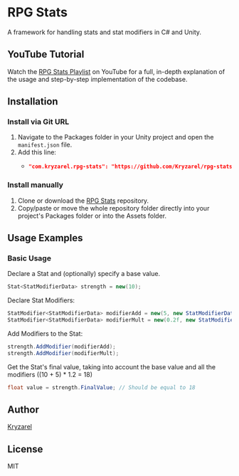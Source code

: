 # RPG Stats

A framework for handling stats and stat modifiers in C# and Unity.

## YouTube Tutorial

Watch the [RPG Stats Playlist](https://youtu.be/VU9FHXjkC8E&list=PLm7W8dbdflogpdc3pcVBiogA8hIjNnGHp) on YouTube for a full, in-depth explanation of the usage and step-by-step implementation of the codebase.

## Installation

### Install via Git URL

1. Navigate to the Packages folder in your Unity project and open the `manifest.json` file.
2. Add this line:
	-	```json
		"com.kryzarel.rpg-stats": "https://github.com/Kryzarel/rpg-stats.git",
		```

### Install manually

1. Clone or download the [RPG Stats](https://github.com/Kryzarel/rpg-stats) repository.
2. Copy/paste or move the whole repository folder directly into your project's Packages folder or into the Assets folder.

## Usage Examples

### Basic Usage

Declare a Stat and (optionally) specify a base value.

```csharp
Stat<StatModifierData> strength = new(10);
```

Declare Stat Modifiers:
```csharp
StatModifier<StatModifierData> modifierAdd = new(5, new StatModifierData(StatModifierType.Add));
StatModifier<StatModifierData> modifierMult = new(0.2f, new StatModifierData(StatModifierType.Mult));
```

Add Modifiers to the Stat:
```csharp
strength.AddModifier(modifierAdd);
strength.AddModifier(modifierMult);
```

Get the Stat's final value, taking into account the base value and all the modifiers ((10 + 5) * 1.2 = 18)
```csharp
float value = strength.FinalValue; // Should be equal to 18
```

## Author

[Kryzarel](https://www.youtube.com/@Kryzarel)

## License

MIT